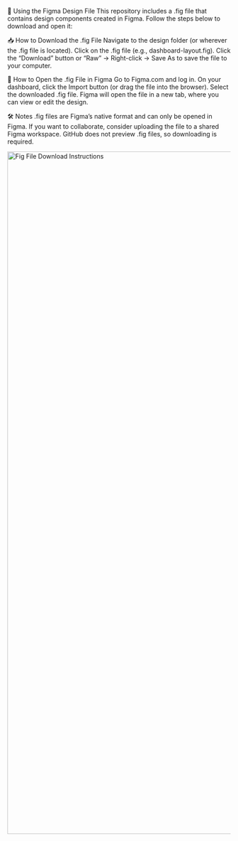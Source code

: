 🎨 Using the Figma Design File
This repository includes a .fig file that contains design components created in Figma. Follow the steps below to download and open it:

📥 How to Download the .fig File
Navigate to the design folder (or wherever the .fig file is located).
Click on the .fig file (e.g., dashboard-layout.fig).
Click the “Download” button or “Raw” → Right-click → Save As to save the file to your computer.

📂 How to Open the .fig File in Figma
Go to Figma.com and log in.
On your dashboard, click the Import button (or drag the file into the browser).
Select the downloaded .fig file.
Figma will open the file in a new tab, where you can view or edit the design.

🛠 Notes
.fig files are Figma’s native format and can only be opened in Figma.
If you want to collaborate, consider uploading the file to a shared Figma workspace.
GitHub does not preview .fig files, so downloading is required.



<img width="1024" height="1536" alt="Fig File Download Instructions" src="https://github.com/user-attachments/assets/01c36aba-4645-43c0-b25f-b79c8e4b8dc7" />
